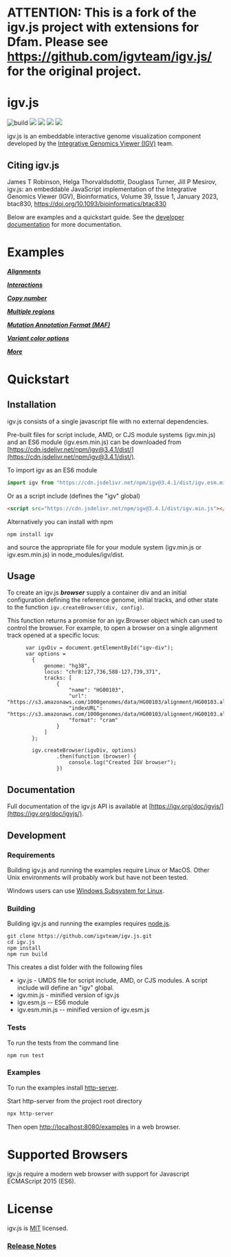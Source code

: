 # ATTENTION: This is a fork of the igv.js project with extensions for Dfam.  Please see https://github.com/igvteam/igv.js/ for the original project.

# igv.js
![build](https://github.com/igvteam/igv.js/actions/workflows/ci_build.yml/badge.svg)
[![](https://img.shields.io/npm/dw/igv.svg)](https://www.npmjs.com/package/igv)
[![](https://img.shields.io/github/last-commit/igvteam/igv.js.svg)](https://github.com/igvteam/igv.js)
[![](https://img.shields.io/npm/l/igv.svg)](LICENSE)
[![](https://data.jsdelivr.com/v1/package/npm/igv/badge)](https://www.jsdelivr.com/package/npm/igv)

igv.js is an embeddable interactive genome visualization component developed by the 
 [Integrative Genomics Viewer (IGV)](https://igv.org) team. 

## Citing igv.js

James T Robinson, Helga Thorvaldsdottir, Douglass Turner, Jill P Mesirov, igv.js: an embeddable JavaScript 
implementation of the Integrative Genomics Viewer (IGV), Bioinformatics, Volume 39, Issue 1, January 2023, 
btac830, https://doi.org/10.1093/bioinformatics/btac830
 
Below are examples and a quickstart guide.  See the [developer documentation](https://igv.org/doc/igvjs) for more documentation.  

# Examples
 
***[Alignments](https://igv.org/web/release/3.4.1/examples/cram-vcf.html)***

***[Interactions](https://igv.org/web/release/3.4.1/examples/interact.html)***

***[Copy number](https://igv.org/web/release/3.4.1/examples/copyNumber.html)***

***[Multiple regions](https://igv.org/web/release/3.4.1/examples/multi-locus.html)***

***[Mutation Annotation Format (MAF)](https://igv.org/web/release/3.4.1/examples/maf-tcga.html)***

***[Variant color options](https://igv.org/web/release/3.4.1/examples/variant-colors.html)***

***[More](https://igv.org/web/release/3.4.1/examples/)***

 
# Quickstart

## Installation
igv.js consists of a single javascript file with no external dependencies.  

Pre-built files for script include, AMD, or CJS module systems (igv.min.js) and an ES6 module (igv.esm.min.js)
can be downloaded from [https://cdn.jsdelivr.net/npm/igv@3.4.1/dist/](https://cdn.jsdelivr.net/npm/igv@3.4.1/dist/). 

To import igv as an ES6 module

```javascript
import igv from "https://cdn.jsdelivr.net/npm/igv@3.4.1/dist/igv.esm.min.js"
``` 

Or as a script include (defines the "igv" global)

```html
<script src="https://cdn.jsdelivr.net/npm/igv@3.4.1/dist/igv.min.js"></script>
```   
 
Alternatively you can install with npm  
 
 ```npm install igv```

and source the appropriate file for your module system (igv.min.js or igv.esm.min.js)  in node_modules/igv/dist.


## Usage

To create an igv.js ***browser*** supply a container div 
and an initial configuration defining the reference genome, initial tracks, and other state to the 
function ```igv.createBrowser(div, config)```.  

This function returns a promise for an igv.Browser object which can used to control the browser.  For example, to open
a browser on a single alignment track opened at a specific locus:

```
      var igvDiv = document.getElementById("igv-div");
      var options =
        {
            genome: "hg38",
            locus: "chr8:127,736,588-127,739,371",
            tracks: [
                {
                    "name": "HG00103",
                    "url": "https://s3.amazonaws.com/1000genomes/data/HG00103/alignment/HG00103.alt_bwamem_GRCh38DH.20150718.GBR.low_coverage.cram",
                    "indexURL": "https://s3.amazonaws.com/1000genomes/data/HG00103/alignment/HG00103.alt_bwamem_GRCh38DH.20150718.GBR.low_coverage.cram.crai",
                    "format": "cram"
                }
            ]
        };

        igv.createBrowser(igvDiv, options)
                .then(function (browser) {
                    console.log("Created IGV browser");
                })
```

## Documentation

Full documentation of the igv.js API is available at [https://igv.org/doc/igvjs/](https://igv.org/doc/igvjs/).

## Development

### Requirements

Building igv.js and running the examples require Linux or MacOS.  Other Unix environments will probably
work but have not been tested.  

Windows users can use [Windows Subsystem for Linux](https://docs.microsoft.com/en-us/windows/wsl/install-win10).

### Building

Building igv.js and running the examples requires [node.js](https://nodejs.org/).


```  
git clone https://github.com/igvteam/igv.js.git
cd igv.js
npm install
npm run build
```

This creates a dist folder with the following files

* igv.js - UMDS file for script include, AMD, or CJS modules.  A script include will define an "igv" global.
* igv.min.js - minified version of igv.js
* igv.esm.js --  ES6 module 
* igv.esm.min.js --  minified version of igv.esm.js

### Tests

To run the tests from the command line

```
npm run test
```


### Examples

To run the examples install [http-server](https://www.npmjs.com/package/http-server).

Start  http-server from the project root directory

```bash
npx http-server 
```

Then open [http://localhost:8080/examples](http://localhost:8080/examples) in a web browser.


# Supported Browsers

igv.js require a modern web browser with support for Javascript ECMAScript 2015 (ES6). 

# License

igv.js is [MIT](/LICENSE) licensed.



### [Release Notes](https://github.com/igvteam/igv.js/releases)

 
